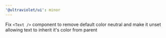 ```yaml
---
'@ultraviolet/ui': minor
---
```


Fix `<Text />` component to remove default color neutral and make it unset allowing text to inherit it's color from parent

